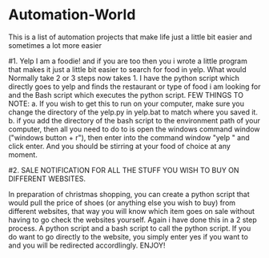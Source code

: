 # Automation-World
This is a list of automation projects that make life just a little bit easier and sometimes a lot more easier 

#1. Yelp 
I am a foodie! and if you are too then you i wrote a little program that makes it just a little bit easier to search for food in yelp. What would Normally take 2 or 3 steps now takes 1. 
I have the python script which directly goes to yelp and finds the restaurant or type of food i am looking for 
and the Bash script which executes the python script. 
FEW THINGS TO NOTE: 
a. If you wish to get this to run on your computer, make sure you change the directory of the yelp.py in yelp.bat to match where you
saved it.
b. if you add the directory of the bash script to the environment path of your computer, then all you need to do to is open the windows command window ("windows button + r"), 
then enter into the command window "yelp <name of food or restuarant>"
and click enter. 
And you should be stirring at your food of choice at any moment. 



#2. SALE NOTIFICATION FOR ALL THE STUFF YOU WISH TO BUY ON DIFFERENT WEBSITES.  

In preparation of christmas shopping, you can create a python script that would pull the price of shoes (or anything else you wish to buy) from different websites, that way you will know which item goes on sale without having to go check the websites yourself.
Again i have done this in a 2 step process. A python script and a bash script to call the python script. 
If you do want to go directly to the website, you simply enter yes if you want to and you will be redirected accordlingly. ENJOY!

